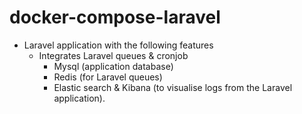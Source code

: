 # docker-compose-laravel
* Laravel application with the following features 
  * Integrates Laravel queues & cronjob
	* Mysql (application database)
	* Redis (for Laravel queues)
	* Elastic search & Kibana (to visualise logs from the Laravel application).